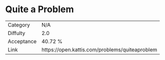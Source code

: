 # Quite a Problem

<table>
    <tr>
        <td>Category</td>
        <td>N/A</td>
    </tr>
    <tr>
        <td>Diffulty</td>
        <td>2.0</td>
    </tr>
    <tr>
        <td>Acceptance</td>
        <td>40.72 %</td>
    </tr>
    <tr>
        <td>Link</td>
        <td>https://open.kattis.com/problems/quiteaproblem</td>
    </tr>
</table>